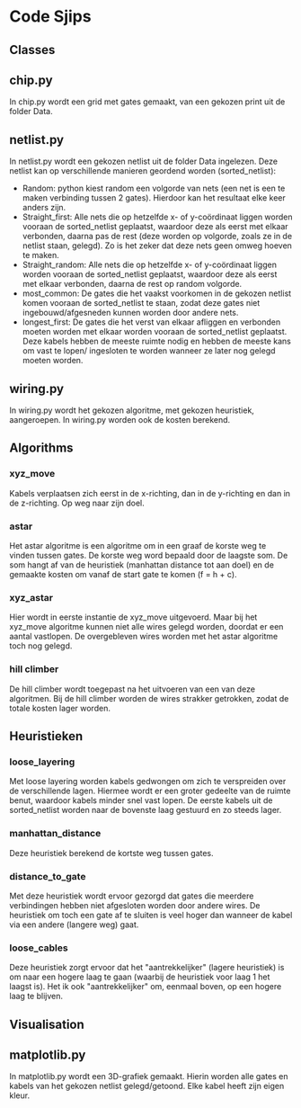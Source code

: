 # Code Sjips

## Classes

## chip.py
In chip.py wordt een grid met gates gemaakt, van een gekozen print uit de folder Data.

## netlist.py
In netlist.py wordt een gekozen netlist uit de folder Data ingelezen. Deze netlist kan op verschillende manieren geordend worden (sorted_netlist):
* Random: python kiest random een volgorde van nets (een net is een te maken verbinding tussen 2 gates). Hierdoor kan het resultaat elke keer anders zijn.
* Straight_first: Alle nets die op hetzelfde x- of y-coördinaat liggen worden vooraan de sorted_netlist geplaatst, waardoor deze als eerst met elkaar verbonden, daarna pas de rest (deze worden op volgorde, zoals ze in de netlist staan, gelegd). Zo is het zeker dat deze nets geen omweg hoeven te maken.
* Straight_random: Alle nets die op hetzelfde x- of y-coördinaat liggen worden vooraan de sorted_netlist geplaatst, waardoor deze als eerst met elkaar verbonden, daarna de rest op random volgorde.
* most_common: De gates die het vaakst voorkomen in de gekozen netlist komen vooraan de sorted_netlist te staan, zodat deze gates niet ingebouwd/afgesneden kunnen worden door andere nets.
* longest_first: De gates die het verst van elkaar afliggen en verbonden moeten worden met elkaar worden vooraan de sorted_netlist geplaatst. Deze kabels hebben de meeste ruimte nodig en hebben de meeste kans om vast te lopen/ ingesloten te worden wanneer ze later nog gelegd moeten worden. 


## wiring.py

In wiring.py wordt het gekozen algoritme, met gekozen heuristiek, aangeroepen. In wiring.py worden ook de kosten berekend. 


## Algorithms

### xyz_move
Kabels verplaatsen zich eerst in de x-richting, dan in de y-richting en dan in de z-richting. Op weg naar zijn doel.

### astar
Het astar algoritme is een algoritme om in een graaf de korste weg te vinden tussen gates. De korste weg word bepaald door de laagste som. De som hangt af van de heuristiek (manhattan distance tot aan doel) en de gemaakte kosten om vanaf de start gate te komen (f = h + c).

### xyz_astar
Hier wordt in eerste instantie de xyz_move uitgevoerd. Maar bij het xyz_move algoritme kunnen niet alle wires gelegd worden, doordat er een aantal vastlopen. De overgebleven wires worden met het astar algoritme toch nog gelegd.

### hill climber
De hill climber wordt toegepast na het uitvoeren van een van deze algoritmen. Bij de hill climber worden de  wires strakker getrokken, zodat de totale kosten lager worden.


## Heuristieken

### loose_layering
Met loose layering worden kabels gedwongen om zich te verspreiden over de verschillende lagen. Hiermee wordt er een groter gedeelte van de ruimte benut, waardoor kabels minder snel vast lopen. De eerste kabels uit de sorted_netlist worden naar de bovenste laag gestuurd en zo steeds lager.

### manhattan_distance 
Deze heuristiek berekend de kortste weg tussen gates.

### distance_to_gate
Met deze heuristiek wordt ervoor gezorgd dat gates die meerdere verbindingen hebben niet afgesloten worden door andere wires. De heuristiek om toch een gate af te sluiten is veel hoger dan wanneer de kabel via een andere (langere weg) gaat.

### loose_cables
Deze heuristiek zorgt ervoor dat het "aantrekkelijker" (lagere heuristiek) is om naar een hogere laag te gaan (waarbij de heuristiek voor laag 1 het laagst is). Het ik ook "aantrekkelijker" om, eenmaal boven, op een hogere laag te blijven.


## Visualisation

## matplotlib.py
In matplotlib.py wordt een 3D-grafiek gemaakt. Hierin worden alle gates en kabels van het gekozen netlist gelegd/getoond. Elke kabel heeft zijn eigen kleur. 

